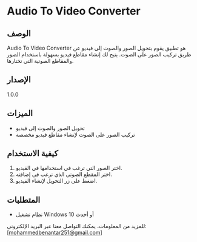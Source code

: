 # Audio To Video Converter

## الوصف
Audio To Video Converter هو تطبيق يقوم بتحويل الصور والصوت إلى فيديو عن طريق تركيب الصور على الصوت. يتيح لك إنشاء مقاطع فيديو بسهولة باستخدام الصور والمقاطع الصوتية التي تختارها.

## الإصدار
1.0.0

## الميزات
- تحويل الصور والصوت إلى فيديو
- تركيب الصور على الصوت لإنشاء مقاطع فيديو مخصصة

## كيفية الاستخدام
1. اختر الصور التي ترغب في استخدامها في الفيديو.
2. اختر المقطع الصوتي الذي ترغب في إضافته.
3. اضغط على زر التحويل لإنشاء الفيديو.

## المتطلبات
- نظام تشغيل Windows 10 أو أحدث

للمزيد من المعلومات، يمكنك التواصل معنا عبر البريد الإلكتروني: [mohammedbenantar251@gmail.com]
